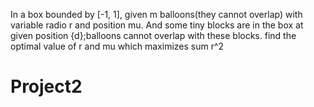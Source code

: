 
In a box bounded by [-1, 1], given m balloons(they cannot overlap) with variable radio r and position mu. And some tiny blocks are in the box at given position {d};balloons cannot overlap with these blocks. find the optimal value of r and mu which maximizes 
sum r^2
# Project2
